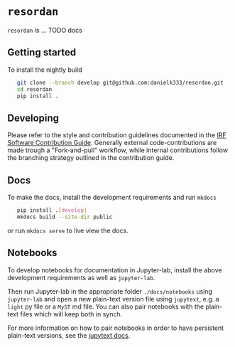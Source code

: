 # `resordan`

`resordan` is ... TODO docs


## Getting started

To install the nightly build

```bash
   git clone --branch develop git@github.com:danielk333/resordan.git
   cd resordan
   pip install .
```

## Developing

Please refer to the style and contribution guidelines documented in the
[IRF Software Contribution Guide](https://danielk.developer.irf.se/software_contribution_guide/).
Generally external code-contributions are made trough a "Fork-and-pull"
workflow, while internal contributions follow the branching strategy outlined
in the contribution guide.

## Docs

To make the docs, install the development requirements and run `mkdocs`

```bash
   pip install .[develop]
   mkdocs build --site-dir public
```

or run `mkdocs serve` to live view the docs.

## Notebooks

To develop notebooks for documentation in Jupyter-lab, install the above development requirements as well as `jupyter-lab`.

Then run Jupyter-lab in the appropriate folder `./docs/notebooks` using `jupyter-lab` and
open a new plain-text version file using `jupytext`, e.g. a `light` py file or a `MyST` md file.
You can also pair notebooks with the plain-text files which will keep both in synch.

For more information on how to pair notebooks in order to have persistent plain-text versions,
see the [jupytext docs](https://jupytext.readthedocs.io/en/latest/paired-notebooks.html).
